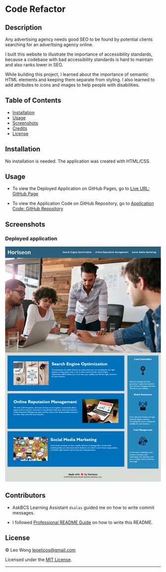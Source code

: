 # Code Refactor

## Description

Any advertising agency needs good SEO to be found by potential clients searching for an advertising agency online.

I built this website to illustrate the importance of accessibility standards, because a codebase with bad accessibility standards is hard to maintain and also ranks lower in SEO.

While building this project, I learned about the importance of semantic HTML elements and keeping them separate from styling. I also learned to add attributes to icons and images to help people with disabilities.

## Table of Contents

-  [Installation](#installation)
-  [Usage](#usage)
-  [Screenshots](#screenshots)
-  [Credits](#credits)
-  [License](#license)

## Installation

No installation is needed. The application was created with HTML/CSS.

## Usage

-  To view the Deployed Application on GitHub Pages, go to [Live URL: GitHub Page](https://leoelicos.github.io/bcs-01-code-refactor/)

-  To view the Application Code on GitHub Repository, go to [Application Code: GitHub Repository](https://github.com/leoelicos/bcs-01-code-refactor/)

## Screenshots

### Deployed application

![Screenshot](./assets/images/application-screenshot.png)

## Contributors

-  AskBCS Learning Assistant `dsalas` guided me on how to write commit messages.

-  I followed [Professional README Guide](https://coding-boot-camp.github.io/full-stack/github/professional-readme-guide) on how to write this README.

## License

&copy; Leo Wong <leoelicos@gmail.com>

Licensed under the [MIT License](./LICENSE.txt).

---
